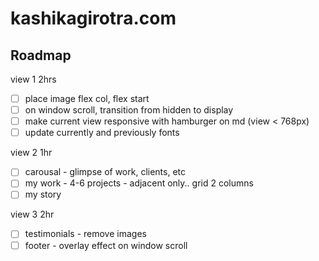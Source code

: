 # kashikagirotra.com

## Roadmap

view 1 2hrs

- [ ] place image flex col, flex start
- [ ] on window scroll, transition from hidden to display
- [ ] make current view responsive with hamburger on md (view < 768px)
- [ ] update currently and previously fonts

view 2 1hr

- [ ] carousal - glimpse of work, clients, etc
- [ ] my work - 4-6 projects - adjacent only.. grid 2 columns
- [ ] my story

view 3 2hr

- [ ] testimonials - remove images
- [ ] footer - overlay effect on window scroll
